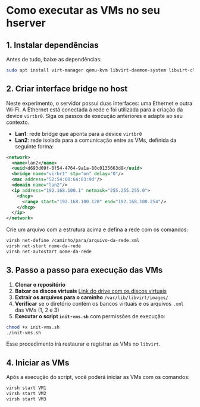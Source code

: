 
# Como executar as VMs no seu hserver

## 1. Instalar dependências

Antes de tudo, baixe as dependências:

```bash
sudo apt install virt-manager qemu-kvm libvirt-daemon-system libvirt-clients bridge-utils -y
```

## 2. Criar interface bridge no host

Neste experimento, o servidor possui duas interfaces: uma Ethernet e outra Wi-Fi. A Ethernet está conectada à rede e foi utilizada para a criação da device `virtbr0`. Siga os passos de execução anteriores e adapte ao seu contexto.

- **Lan1**: rede bridge que aponta para a device `virtbr0`
- **Lan2**: rede isolada para a comunicação entre as VMs, definida da seguinte forma:

```xml
<network>
  <name>lan2</name>
  <uuid>d693d09f-0f54-4764-9a1a-80c0135663d8</uuid>
  <bridge name="virbr1" stp="on" delay="0"/>
  <mac address="52:54:00:6a:83:9d"/>
  <domain name="lan2"/>
  <ip address="192.168.100.1" netmask="255.255.255.0">
    <dhcp>
      <range start="192.168.100.128" end="192.168.100.254"/>
    </dhcp>
  </ip>
</network>
```

Crie um arquivo com a estrutura acima e defina a rede com os comandos:

```bash
virsh net-define /caminho/para/arquivo-da-rede.xml
virsh net-start nome-da-rede
virsh net-autostart nome-da-rede
```

## 3. Passo a passo para execução das VMs

1. **Clonar o repositório**
2. **Baixar os discos virtuais** [Link do drive com os discos virtuais]()
3. **Extrair os arquivos para o caminho** `/var/lib/libvirt/images/`
4. **Verificar** se o diretório contém os bancos virtuais e os arquivos `.xml` das VMs (1, 2 e 3)
5. **Executar o script `init-vms.sh`** com permissões de execução:

```bash
chmod +x init-vms.sh
./init-vms.sh
```

Esse procedimento irá restaurar e registrar as VMs no `libvirt`.

## 4. Iniciar as VMs

Após a execução do script, você poderá iniciar as VMs com os comandos:

```bash
virsh start VM1
virsh start VM2
virsh start VM3
```
